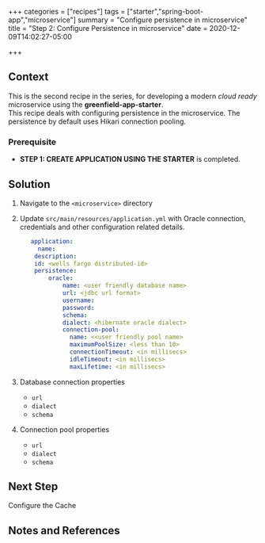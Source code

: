 +++
categories = ["recipes"]
tags = ["starter","spring-boot-app","microservice"]
summary = "Configure persistence in microservice"
title = "Step 2: Configure Persistence in microservice"
date = 2020-12-09T14:02:27-05:00

+++

## Context
This is the second recipe in the series, for developing a modern _cloud ready_ microservice using the **greenfield-app-starter**.  
This recipe deals with configuring persistence in the microservice.
The persistence by default uses Hikari connection pooling.

### Prerequisite

- **STEP 1: CREATE APPLICATION USING THE STARTER** is completed.

## Solution
 
1. Navigate to the `<microservice>` directory
   
1. Update `src/main/resources/application.yml` with Oracle connection, credentials and other configuration related details.

   ```yml
      application:
        name:
       description:
       id: <wells fargo distributed-id>
       persistence:
           oracle:
               name: <user friendly database name>
               url: <jdbc url format>
               username:
               password:
               schema:
               dialect: <hibernate oracle dialect>
               connection-pool:
                 name: <<user friendly pool name>
                 maximumPoolSize: <less than 10>
                 connectionTimeout: <in millisecs>
                 idleTimeout: <in millisecs>
                 maxLifetime: <in millisecs>
   ```
   
1. Database connection properties
   
   - `url`
   - `dialect`
   - `schema`
   
1. Connection pool properties

   - `url`
   - `dialect`
   - `schema`

## Next Step
Configure the Cache

## Notes and References

